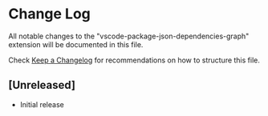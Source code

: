 # Change Log

All notable changes to the "vscode-package-json-dependencies-graph" extension will be documented in this file.

Check [Keep a Changelog](http://keepachangelog.com/) for recommendations on how to structure this file.

## [Unreleased]

- Initial release